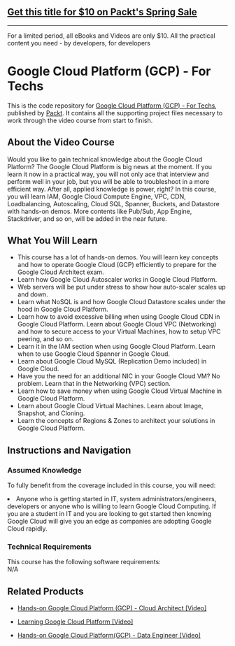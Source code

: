 ## [Get this title for $10 on Packt's Spring Sale](https://www.packt.com/V10888?utm_source=github&utm_medium=packt-github-repo&utm_campaign=spring_10_dollar_2022)
-----
For a limited period, all eBooks and Videos are only $10. All the practical content you need \- by developers, for developers

# Google Cloud Platform (GCP) - For Techs	
This is the code repository for [Google Cloud Platform (GCP) - For Techs](https://www.packtpub.com/application-development/google-cloud-platform-gcp-techs-video), published by [Packt](https://www.packtpub.com/?utm_source=github). It contains all the supporting project files necessary to work through the video course from start to finish.
## About the Video Course
Would you like to gain technical knowledge about the Google Cloud Platform? The Google Cloud Platform is big news at the moment. If you learn it now in a practical way, you will not only ace that interview and perform well in your job, but you will be able to troubleshoot in a more efficient way. After all, applied knowledge is power, right? In this course, you will learn IAM, Google Cloud Compute Engine, VPC, CDN, Loadbalancing, Autoscaling, Cloud SQL, Spanner, Buckets, and Datastore with hands-on demos. More contents like Pub/Sub, App Engine, Stackdriver, and so on, will be added in the near future.

<H2>What You Will Learn</H2>
<DIV class=book-info-will-learn-text>
<UL>
<LI>This course has a lot of hands-on demos. You will learn key concepts and how to operate Google Cloud (GCP) efficiently to prepare for the Google Cloud Architect exam. </LI>
<LI>Learn how Google Cloud Autoscaler works in Google Cloud Platform. </LI>
<LI>Web servers will be put under stress to show how auto-scaler scales up and down. </LI>
<LI>Learn what NoSQL is and how Google Cloud Datastore scales under the hood in Google Cloud Platform. </LI>
<LI>Learn how to avoid excessive billing when using Google Cloud CDN in Google Cloud Platform. Learn about Google Cloud VPC (Networking) and how to secure access to your Virtual Machines, how to setup VPC peering, and so on. </LI>
<LI>Learn it in the IAM section when using Google Cloud Platform. Learn when to use Google Cloud Spanner in Google Cloud. </LI>
<LI>Learn about Google Cloud MySQL (Replication Demo included) in Google Cloud.</LI>
<LI>Have you the need for an additional NIC in your Google Cloud VM? No problem. Learn that in the Networking (VPC) section. </LI>
<LI>Learn how to save money when using Google Cloud Virtual Machine in Google Cloud Platform.</LI> 
<LI>Learn about Google Cloud Virtual Machines. Learn about Image, Snapshot, and Cloning.</LI>
<LI>Learn the concepts of Regions & Zones to architect your solutions in Google Cloud Platform.</LI>
</UL></DIV>

## Instructions and Navigation
### Assumed Knowledge
To fully benefit from the coverage included in this course, you will need:<br/>
<DIV class=book-info-will-learn-text>
<LI> Anyone who is getting started in IT, system administrators/engineers, developers or anyone who is willing to learn Google Cloud Computing. If you are a student in IT and you are looking to get started then knowing Google Cloud will give you an edge as companies are adopting Google Cloud rapidly.</LI> 
<DIV>

### Technical Requirements
This course has the following software requirements:<br/>
N/A

## Related Products
* [Hands-on Google Cloud Platform (GCP) - Cloud Architect [Video]](https://www.packtpub.com/web-development/hands-google-cloud-platform-gcp-cloud-architect-video)

* [Learning Google Cloud Platform [Video]](https://www.packtpub.com/virtualization-and-cloud/learning-google-cloud-platform-video)

* [Hands-on Google Cloud Platform(GCP) - Data Engineer [Video]](https://www.packtpub.com/web-development/hands-google-cloud-platformgcp-data-engineer-video)
